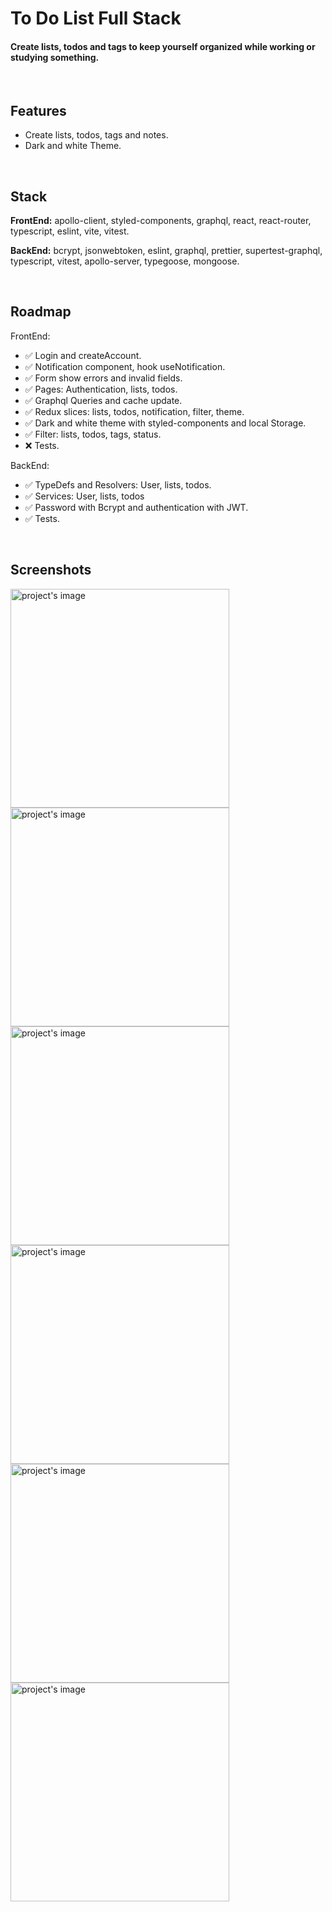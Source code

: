 
# To Do List Full Stack

#### Create lists, todos and tags to keep yourself organized while working or studying something.

</br>

## Features

- Create lists, todos, tags and notes.
- Dark and white Theme.

</br>

## Stack

**FrontEnd:**
apollo-client, styled-components, graphql, react, react-router, typescript, eslint, vite, vitest.

**BackEnd:**
bcrypt, jsonwebtoken, eslint, graphql, prettier, supertest-graphql, typescript, vitest, apollo-server, typegoose, mongoose.

</br>

## Roadmap

FrontEnd:
- ✅ Login and createAccount.
- ✅ Notification component, hook useNotification.
- ✅ Form show errors and invalid fields.
- ✅ Pages: Authentication, lists, todos.
- ✅ Graphql Queries and cache update.
- ✅ Redux slices: lists, todos, notification, filter, theme.
- ✅ Dark and white theme with styled-components and local Storage.
- ✅ Filter: lists, todos, tags, status.
- ❌ Tests.

BackEnd:
- ✅ TypeDefs and Resolvers: User, lists, todos.
- ✅ Services: User, lists, todos
- ✅ Password with Bcrypt and authentication with JWT.
- ✅ Tests.

</br>

## Screenshots
<div display="flex">
  <img src="https://user-images.githubusercontent.com/88716893/228775105-36fdf6dc-beaf-4c86-b8cf-8ce5c4eee030.png" alt="project's image" width="350px"/>
  <img src="https://user-images.githubusercontent.com/88716893/228775457-db88dc70-614b-4a2f-a8eb-cf099f43dd07.png" alt="project's image" width="350px"/>
  <img src="https://user-images.githubusercontent.com/88716893/228775606-c7fd0cbd-7c12-46f9-a436-4915fb86cadc.png" alt="project's image" width="350px"/>
  <img src="https://user-images.githubusercontent.com/88716893/228775621-e278a294-0c85-42f4-ae25-30924647e809.png" alt="project's image" width="350px"/>
  <img src="https://user-images.githubusercontent.com/88716893/228775136-a21ea497-15b8-443c-bc03-454867a9dc51.png" alt="project's image" width="350px"/>
  <img src="https://user-images.githubusercontent.com/88716893/228775164-05b3ac88-3d78-4b64-bd3d-732114edcfa4.png" alt="project's image" width="350px"/>
</div>
